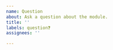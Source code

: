 ```yaml
---
name: Question
about: Ask a question about the module.
title: ''
labels: question❓
assignees: ''

---
```


<!--

 **IMPORTANT!**
Please make sure to look for an answer to your question in our documentation before asking a question here.

If relevant to your question, provide nuxt-i18n configuration.

If you have a general question regarding nuxt-i18n use Discord `modules` channel. Thanks!

Documentation: https://i18n.nuxtjs.org/
Nuxt Discord: https://discord.nuxtjs.org/

-->

